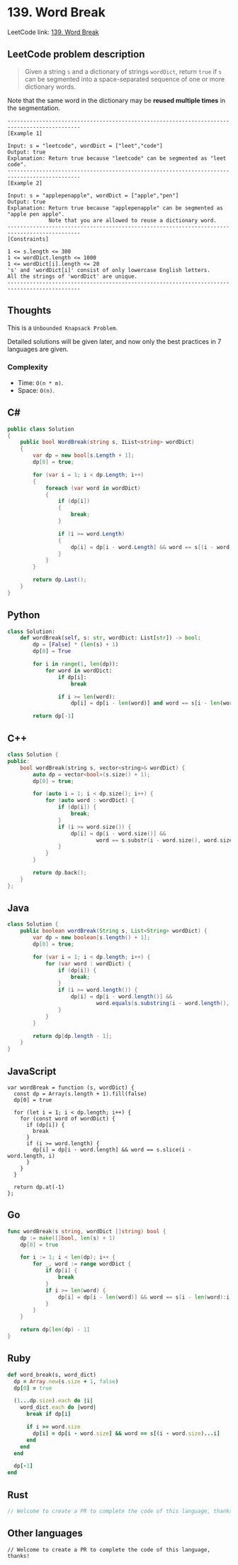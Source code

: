 # 139. Word Break
LeetCode link: [139. Word Break](https://leetcode.com/problems/word-break/)

## LeetCode problem description
> Given a string `s` and a dictionary of strings `wordDict`, return `true` if `s` can be segmented into a space-separated sequence of one or more dictionary words.

Note that the same word in the dictionary may be **reused multiple times** in the segmentation.

```
---------------------------------------------------------------------------------------------
[Example 1]

Input: s = "leetcode", wordDict = ["leet","code"]
Output: true
Explanation: Return true because "leetcode" can be segmented as "leet code".
---------------------------------------------------------------------------------------------
[Example 2]

Input: s = "applepenapple", wordDict = ["apple","pen"]
Output: true
Explanation: Return true because "applepenapple" can be segmented as "apple pen apple".
             Note that you are allowed to reuse a dictionary word.
---------------------------------------------------------------------------------------------
[Constraints]

1 <= s.length <= 300
1 <= wordDict.length <= 1000
1 <= wordDict[i].length <= 20
's' and 'wordDict[i]' consist of only lowercase English letters.
All the strings of 'wordDict' are unique.
---------------------------------------------------------------------------------------------
```

## Thoughts
This is a `Unbounded Knapsack Problem`.

Detailed solutions will be given later, and now only the best practices in 7 languages are given.

### Complexity
* Time: `O(n * m)`.
* Space: `O(n)`.

## C#
```c#
public class Solution
{
    public bool WordBreak(string s, IList<string> wordDict)
    {
        var dp = new bool[s.Length + 1];
        dp[0] = true;

        for (var i = 1; i < dp.Length; i++)
        {
            foreach (var word in wordDict)
            {
                if (dp[i])
                {
                    break;
                }

                if (i >= word.Length)
                {
                    dp[i] = dp[i - word.Length] && word == s[(i - word.Length)..i];
                }
            }
        }

        return dp.Last();
    }
}
```

## Python
```python
class Solution:
    def wordBreak(self, s: str, wordDict: List[str]) -> bool:
        dp = [False] * (len(s) + 1)
        dp[0] = True

        for i in range(1, len(dp)):
            for word in wordDict:
                if dp[i]:
                    break

                if i >= len(word):
                    dp[i] = dp[i - len(word)] and word == s[i - len(word):i]

        return dp[-1]
```

## C++
```cpp
class Solution {
public:
    bool wordBreak(string s, vector<string>& wordDict) {
        auto dp = vector<bool>(s.size() + 1);
        dp[0] = true;

        for (auto i = 1; i < dp.size(); i++) {
            for (auto word : wordDict) {
                if (dp[i]) {
                    break;
                }
                if (i >= word.size()) {
                    dp[i] = dp[i - word.size()] &&
                            word == s.substr(i - word.size(), word.size());
                }
            }
        }

        return dp.back();
    }
};
```

## Java
```java
class Solution {
    public boolean wordBreak(String s, List<String> wordDict) {
        var dp = new boolean[s.length() + 1];
        dp[0] = true;

        for (var i = 1; i < dp.length; i++) {
            for (var word : wordDict) {
                if (dp[i]) {
                    break;
                }
                if (i >= word.length()) {
                    dp[i] = dp[i - word.length()] &&
                            word.equals(s.substring(i - word.length(), i));
                }
            }
        }

        return dp[dp.length - 1];
    }
}
```

## JavaScript
```
var wordBreak = function (s, wordDict) {
  const dp = Array(s.length + 1).fill(false)
  dp[0] = true

  for (let i = 1; i < dp.length; i++) {
    for (const word of wordDict) {
      if (dp[i]) {
        break
      }
      if (i >= word.length) {
        dp[i] = dp[i - word.length] && word == s.slice(i - word.length, i)
      }
    }
  }

  return dp.at(-1)
};
```

## Go
```go
func wordBreak(s string, wordDict []string) bool {
    dp := make([]bool, len(s) + 1)
    dp[0] = true

    for i := 1; i < len(dp); i++ {
        for _, word := range wordDict {
            if dp[i] {
                break
            }
            if i >= len(word) {
                dp[i] = dp[i - len(word)] && word == s[i - len(word):i]
            }
        }
    }

    return dp[len(dp) - 1]
}
```

## Ruby
```ruby
def word_break(s, word_dict)
  dp = Array.new(s.size + 1, false)
  dp[0] = true

  (1...dp.size).each do |i|
    word_dict.each do |word|
      break if dp[i]

      if i >= word.size
        dp[i] = dp[i - word.size] && word == s[(i - word.size)...i]
      end
    end
  end

  dp[-1]
end
```

## Rust
```rust
// Welcome to create a PR to complete the code of this language, thanks!
```

## Other languages
```
// Welcome to create a PR to complete the code of this language, thanks!
```
